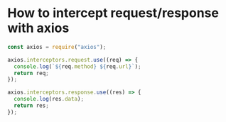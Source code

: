 # How to intercept request/response with axios

```javascript
const axios = require("axios");

axios.interceptors.request.use((req) => {
  console.log(`${req.method} ${req.url}`);
  return req;
});

axios.interceptors.response.use((res) => {
  console.log(res.data);
  return res;
});
```
